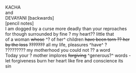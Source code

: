

KACHA \
and \
DEVAYANI [backwards] \
[pencil notes] \
I am dogged by a curse more deadly than your reproaches \
for though surrounded by fine ? my heart?? little that \
of a woman ~~whose~~ ^? of her^ children ~~have been torn ?? her~~ \
~~by the loss~~ ~~???????~~ all my life, pleasures ^have^ ? \
????????? my motherhood you could not ?? a word \
Today your ? mother implores ~~forgiving~~ ^generous?^ words -\
let forgiveness burn her heart like fire and conscience its \
sin 
